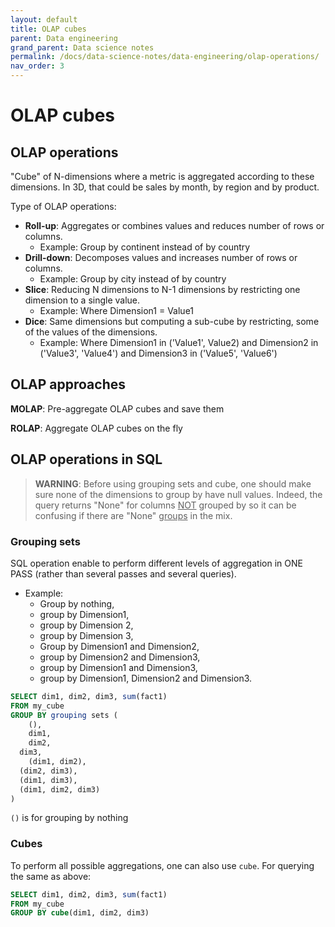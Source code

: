 ```yaml
---
layout: default
title: OLAP cubes
parent: Data engineering
grand_parent: Data science notes
permalink: /docs/data-science-notes/data-engineering/olap-operations/
nav_order: 3
---
```


# OLAP cubes

## OLAP operations

"Cube" of N-dimensions where a metric is aggregated according to these dimensions. In 3D, that could be sales by month, by region and by product.

Type of OLAP operations:

* **Roll-up**: Aggregates or combines values and reduces number of rows or columns.
  * Example: Group by continent instead of by country
* **Drill-down**: Decomposes values and increases number of rows or columns.
  * Example: Group by city instead of by country
* **Slice**: Reducing N dimensions to N-1 dimensions by restricting one dimension to a single value.
  * Example: Where Dimension1 = Value1
* **Dice**: Same dimensions but computing a sub-cube by restricting, some of the values of the dimensions.
  * Example: Where Dimension1 in ('Value1', Value2) and Dimension2 in ('Value3', 'Value4') and Dimension3 in ('Value5', 'Value6')

## OLAP approaches

**MOLAP**: Pre-aggregate OLAP cubes and save them

**ROLAP**: Aggregate OLAP cubes on the fly

## OLAP operations in SQL

> **WARNING**: Before using grouping sets and cube, one should make sure none of the dimensions to group by have null values. Indeed, the query returns "None" for columns <u>NOT</u> grouped by so it can be confusing if there are "None" <u>groups</u> in the mix.

### Grouping sets

SQL operation enable to perform different levels of aggregation in ONE PASS (rather than several passes and several queries).

* Example: 
  * Group by nothing, 
  * group by Dimension1, 
  * group by Dimension 2, 
  * group by Dimension 3, 
  * Group by Dimension1 and Dimension2, 
  * group by Dimension2 and Dimension3, 
  * group by Dimension1 and Dimension3,
  * group by Dimension1, Dimension2 and Dimension3.

```sql
SELECT dim1, dim2, dim3, sum(fact1)
FROM my_cube
GROUP BY grouping sets (
	(),
	dim1,
	dim2,
  dim3,
	(dim1, dim2),
  (dim2, dim3),
  (dim1, dim3),
  (dim1, dim2, dim3)
)
```

`()` is for grouping by nothing

### Cubes

To perform all possible aggregations, one can also use `cube`. For querying the same as above:

```sql
SELECT dim1, dim2, dim3, sum(fact1)
FROM my_cube
GROUP BY cube(dim1, dim2, dim3)
```
